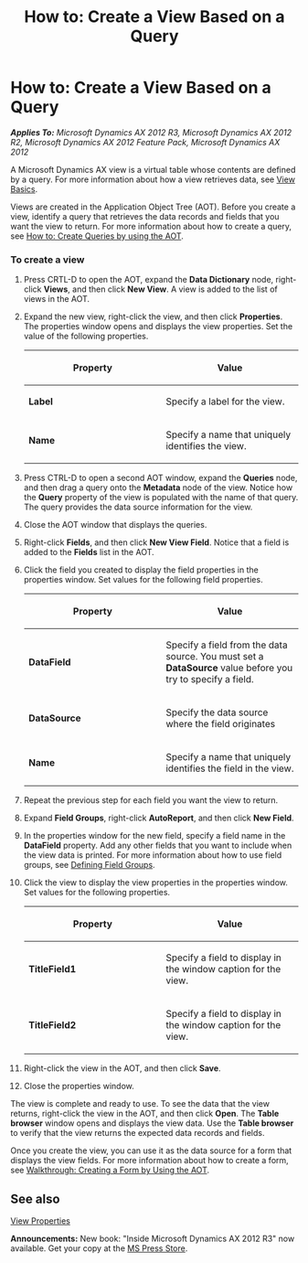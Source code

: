 ﻿---
title: 'How to: Create a View Based on a Query'
TOCTitle: 'How to: Create a View Based on a Query'
ms:assetid: 21d01b34-fd2a-43f4-aeb6-58a2130cddc8
ms:mtpsurl: https://msdn.microsoft.com/en-us/library/Aa558501(v=AX.60)
ms:contentKeyID: 35241558
ms.date: 05/18/2015
mtps_version: v=AX.60
---

# How to: Create a View Based on a Query 


_**Applies To:** Microsoft Dynamics AX 2012 R3, Microsoft Dynamics AX 2012 R2, Microsoft Dynamics AX 2012 Feature Pack, Microsoft Dynamics AX 2012_

A Microsoft Dynamics AX view is a virtual table whose contents are defined by a query. For more information about how a view retrieves data, see [View Basics](view-basics.md).

Views are created in the Application Object Tree (AOT). Before you create a view, identify a query that retrieves the data records and fields that you want the view to return. For more information about how to create a query, see [How to: Create Queries by using the AOT](how-to-create-queries-by-using-the-aot.md).

### To create a view

1.  Press CRTL-D to open the AOT, expand the **Data Dictionary** node, right-click **Views**, and then click **New View**. A view is added to the list of views in the AOT.

2.  Expand the new view, right-click the view, and then click **Properties**. The properties window opens and displays the view properties. Set the value of the following properties.
    
    <table>
    <colgroup>
    <col style="width: 50%" />
    <col style="width: 50%" />
    </colgroup>
    <thead>
    <tr class="header">
    <th><p>Property</p></th>
    <th><p>Value</p></th>
    </tr>
    </thead>
    <tbody>
    <tr class="odd">
    <td><p><strong>Label</strong></p></td>
    <td><p>Specify a label for the view.</p></td>
    </tr>
    <tr class="even">
    <td><p><strong>Name</strong></p></td>
    <td><p>Specify a name that uniquely identifies the view.</p></td>
    </tr>
    </tbody>
    </table>


3.  Press CTRL-D to open a second AOT window, expand the **Queries** node, and then drag a query onto the **Metadata** node of the view. Notice how the **Query** property of the view is populated with the name of that query. The query provides the data source information for the view.

4.  Close the AOT window that displays the queries.

5.  Right-click **Fields**, and then click **New View Field**. Notice that a field is added to the **Fields** list in the AOT.

6.  Click the field you created to display the field properties in the properties window. Set values for the following field properties.
    
    <table>
    <colgroup>
    <col style="width: 50%" />
    <col style="width: 50%" />
    </colgroup>
    <thead>
    <tr class="header">
    <th><p>Property</p></th>
    <th><p>Value</p></th>
    </tr>
    </thead>
    <tbody>
    <tr class="odd">
    <td><p><strong>DataField</strong></p></td>
    <td><p>Specify a field from the data source. You must set a <strong>DataSource</strong> value before you try to specify a field.</p></td>
    </tr>
    <tr class="even">
    <td><p><strong>DataSource</strong></p></td>
    <td><p>Specify the data source where the field originates</p></td>
    </tr>
    <tr class="odd">
    <td><p><strong>Name</strong></p></td>
    <td><p>Specify a name that uniquely identifies the field in the view.</p></td>
    </tr>
    </tbody>
    </table>


7.  Repeat the previous step for each field you want the view to return.

8.  Expand **Field Groups**, right-click **AutoReport**, and then click **New Field**.

9.  In the properties window for the new field, specify a field name in the **DataField** property. Add any other fields that you want to include when the view data is printed. For more information about how to use field groups, see [Defining Field Groups](defining-field-groups.md).

10. Click the view to display the view properties in the properties window. Set values for the following properties.
    
    <table>
    <colgroup>
    <col style="width: 50%" />
    <col style="width: 50%" />
    </colgroup>
    <thead>
    <tr class="header">
    <th><p>Property</p></th>
    <th><p>Value</p></th>
    </tr>
    </thead>
    <tbody>
    <tr class="odd">
    <td><p><strong>TitleField1</strong></p></td>
    <td><p>Specify a field to display in the window caption for the view.</p></td>
    </tr>
    <tr class="even">
    <td><p><strong>TitleField2</strong></p></td>
    <td><p>Specify a field to display in the window caption for the view.</p></td>
    </tr>
    </tbody>
    </table>


11. Right-click the view in the AOT, and then click **Save**.

12. Close the properties window.

The view is complete and ready to use. To see the data that the view returns, right-click the view in the AOT, and then click **Open**. The **Table browser** window opens and displays the view data. Use the **Table browser** to verify that the view returns the expected data records and fields.

Once you create the view, you can use it as the data source for a form that displays the view fields. For more information about how to create a form, see [Walkthrough: Creating a Form by Using the AOT](walkthrough-creating-a-form-by-using-the-aot.md).

## See also

[View Properties](https://msdn.microsoft.com/en-us/library/aa869223\(v=ax.60\))

  
**Announcements:** New book: "Inside Microsoft Dynamics AX 2012 R3" now available. Get your copy at the [MS Press Store](https://www.microsoftpressstore.com/store/inside-microsoft-dynamics-ax-2012-r3-9780735685109).


